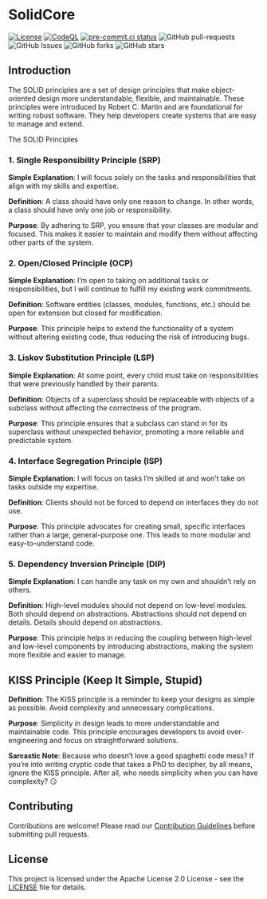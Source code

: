 # SolidCore

[![License](https://img.shields.io/badge/License-Apache_2.0-blue.svg)](https://img.shields.io/github/license/gvatsal60/SolidCore)
[![CodeQL](https://github.com/gvatsal60/SolidCore/actions/workflows/github-code-scanning/codeql/badge.svg)](https://github.com/gvatsal60/SolidCore/actions/workflows/github-code-scanning/codeql)
[![pre-commit.ci status](https://results.pre-commit.ci/badge/github/gvatsal60/SolidCore/master.svg)](https://results.pre-commit.ci/latest/github/gvatsal60/SolidCore/HEAD)
![GitHub pull-requests](https://img.shields.io/github/issues-pr/gvatsal60/SolidCore)
![GitHub Issues](https://img.shields.io/github/issues/gvatsal60/SolidCore)
![GitHub forks](https://img.shields.io/github/forks/gvatsal60/SolidCore)
![GitHub stars](https://img.shields.io/github/stars/gvatsal60/SolidCore)

## Introduction

The SOLID principles are a set of design principles that make object-oriented design more understandable, flexible, and maintainable.
These principles were introduced by Robert C. Martin and are foundational for writing robust software. They help developers create systems that are easy to manage and extend.

The SOLID Principles

### 1. Single Responsibility Principle (SRP)

**Simple Explanation**: I will focus solely on the tasks and responsibilities that align with my skills and expertise.

**Definition**: A class should have only one reason to change. In other words, a class should have only one job or responsibility.

**Purpose**: By adhering to SRP, you ensure that your classes are modular and focused. This makes it easier to maintain and modify them without affecting other parts of the system.

### 2. Open/Closed Principle (OCP)

**Simple Explanation**: I’m open to taking on additional tasks or responsibilities, but I will continue to fulfill my existing work commitments.

**Definition**: Software entities (classes, modules, functions, etc.) should be open for extension but closed for modification.

**Purpose**: This principle helps to extend the functionality of a system without altering existing code, thus reducing the risk of introducing bugs.

### 3. Liskov Substitution Principle (LSP)

**Simple Explanation**: At some point, every child must take on responsibilities that were previously handled by their parents.

**Definition**: Objects of a superclass should be replaceable with objects of a subclass without affecting the correctness of the program.

**Purpose**: This principle ensures that a subclass can stand in for its superclass without unexpected behavior, promoting a more reliable and predictable system.

### 4. Interface Segregation Principle (ISP)

**Simple Explanation**: I will focus on tasks I’m skilled at and won’t take on tasks outside my expertise.

**Definition**: Clients should not be forced to depend on interfaces they do not use.

**Purpose**: This principle advocates for creating small, specific interfaces rather than a large, general-purpose one. This leads to more modular and easy-to-understand code.

### 5. Dependency Inversion Principle (DIP)

**Simple Explanation**: I can handle any task on my own and shouldn’t rely on others.

**Definition**: High-level modules should not depend on low-level modules. Both should depend on abstractions. Abstractions should not depend on details. Details should depend on abstractions.

**Purpose**: This principle helps in reducing the coupling between high-level and low-level components by introducing abstractions, making the system more flexible and easier to manage.

## KISS Principle (Keep It Simple, Stupid)

**Definition**: The KISS principle is a reminder to keep your designs as simple as possible. Avoid complexity and unnecessary complications.

**Purpose**: Simplicity in design leads to more understandable and maintainable code. This principle encourages developers to avoid over-engineering and focus on straightforward solutions.

**Sarcastic Note**: Because who doesn’t love a good spaghetti code mess? If you’re into writing cryptic code that takes a PhD to decipher, by all means, ignore the KISS principle.
After all, who needs simplicity when you can have complexity? 😏

## Contributing

Contributions are welcome! Please read our
[Contribution Guidelines](https://github.com/gvatsal60/SolidCore/blob/HEAD/CONTRIBUTING.md)
before submitting pull requests.

## License

This project is licensed under the Apache License 2.0 License - see the
[LICENSE](https://github.com/gvatsal60/SolidCore/blob/HEAD/LICENSE) file for details.
